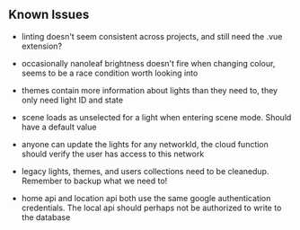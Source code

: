 ## Known Issues

- linting doesn't seem consistent across projects, and still need the .vue extension?

- occasionally nanoleaf brightness doesn't fire when changing colour, seems to be a race condition worth looking into

- themes contain more information about lights than they need to, they only need light ID and state

- scene loads as unselected for a light when entering scene mode. Should have a default value

- anyone can update the lights for any networkId, the cloud function should verify the user has access to this network

- legacy lights, themes, and users collections need to be cleanedup. Remember to backup what we need to!

- home api and location api both use the same google authentication credentials. The local api should perhaps not be authorized to write to the database
